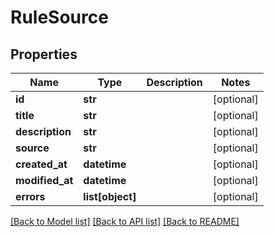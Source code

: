 # RuleSource

## Properties
Name | Type | Description | Notes
------------ | ------------- | ------------- | -------------
**id** | **str** |  | [optional] 
**title** | **str** |  | [optional] 
**description** | **str** |  | [optional] 
**source** | **str** |  | [optional] 
**created_at** | **datetime** |  | [optional] 
**modified_at** | **datetime** |  | [optional] 
**errors** | **list[object]** |  | [optional] 

[[Back to Model list]](../README.md#documentation-for-models) [[Back to API list]](../README.md#documentation-for-api-endpoints) [[Back to README]](../README.md)


